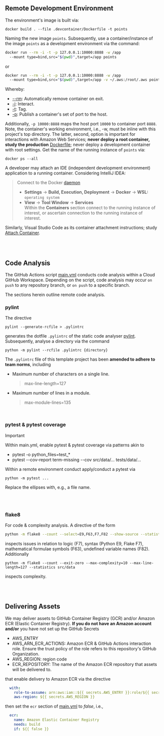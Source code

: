 <br>

## Remote Development Environment

The environment's image is built via:

```shell
docker build . --file .devcontainer/Dockerfile -t points
```

Naming the new image `points`.  Subsequently, use a container/instance of the image `points` as a
development environment via the command:

```bash
docker run --rm -i -t -p 127.0.0.1:10000:8888 -w /app 
  --mount type=bind,src="$(pwd)",target=/app points
```

or

```bash
docker run --rm -i -t -p 127.0.0.1:10000:8888 -w /app 
  --mount type=bind,src="$(pwd)",target=/app -v ~/.aws:/root/.aws points
```

Whereby:

* [--rm](https://docs.docker.com/engine/reference/commandline/run/#:~:text=a%20container%20exits-,%2D%2Drm,-Automatically%20remove%20the): Automatically remove container on exit.
* [-i](https://docs.docker.com/engine/reference/commandline/run/#:~:text=and%20reaps%20processes-,%2D%2Dinteractive,-%2C%20%2Di): Interact.
* [-t](https://docs.docker.com/get-started/02_our_app/#:~:text=Finally%2C%20the-,%2Dt,-flag%20tags%20your): Tag.
* [-p](https://docs.docker.com/engine/reference/commandline/run/#:~:text=%2D%2Dpublish%20%2C-,%2Dp,-Publish%20a%20container%E2%80%99s): Publish a container's set of port to the host.


Additionally, `-p 10000:8888` maps the host port `10000` to container port `8888`.  Note, the container's working environment,
i.e., -w, must be inline with this project's top directory.  The latter, second, option is important for interactions
with Amazon Web Services; **never deploy a root container, study the production** [Dockerfile](/Dockerfile); never deploy a development container with root settings.  Get the name of the running instance of `points` via:

```shell
docker ps --all
```

A developer may attach an IDE (independent development environment) application to a running container.  Considering
IntelliJ IDEA:

> Connect to the Docker [daemon](https://www.jetbrains.com/help/idea/docker.html#connect_to_docker)
> * **Settings** $\rightarrow$ **Build, Execution, Deployment** $\rightarrow$ **Docker** $\rightarrow$ **WSL:** `operating system`
> * **View** $\rightarrow$ **Tool Window** $\rightarrow$ **Services** <br>Within the **Containers** section connect to the running instance of interest, or ascertain connection to the running instance of interest.

Similarly, Visual Studio Code as its container attachment instructions; study [Attach Container](https://code.visualstudio.com/docs/devcontainers/attach-container).


<br>
<br>


## Code Analysis

The GitHub Actions script [main.yml](../.github/workflows/main.yml) conducts code analysis within a Cloud GitHub Workspace.  Depending on the script, code analysis may occur `on push` to any repository branch, or `on push` to a specific branch.

The sections herein outline remote code analysis.

### pylint

The directive

```shell
pylint --generate-rcfile > .pylintrc
```

generates the dotfile `.pylintrc` of the static code analyser [pylint](https://pylint.pycqa.org/en/latest/user_guide/checkers/features.html).  Subsequently, analyse a directory via the command

```shell
python -m pylint --rcfile .pylintrc {directory}
```

The `.pylintrc` file of this template project has been **amended to adhere to team norms**, including

* Maximum number of characters on a single line.
  > max-line-length=127

* Maximum number of lines in a module.
  > max-module-lines=135


<br>


### pytest & pytest coverage

> [!IMPORTANT]
> Within main.yml, enable pytest & pytest coverage via patterns akin to
>
> * pytest -o python_files=test_*
> * pytest --cov-report term-missing  --cov src/data/... tests/data/...
>

Within a remote environment conduct apply/conduct a pytest via

```shell
python -m pytest ...
```

Replace the ellipses with, e.g., a file name.

<br>
<br>

### flake8

For code & complexity analysis.  A directive of the form

```bash
python -m flake8 --count --select=E9,F63,F7,F82 --show-source --statistics src/data
```

inspects issues in relation to logic (F7), syntax (Python E9, Flake F7), mathematical formulae symbols (F63), undefined variable names (F82).  Additionally

```shell
python -m flake8 --count --exit-zero --max-complexity=10 --max-line-length=127 --statistics src/data
```

inspects complexity.

<br>
<br>

## Delivering Assets

We may deliver assets to GitHub Container Registry (GCR) and/or Amazon ECR (Elastic Container Registry).  **If you do not have an Amazon account and/or** you have not set up the GitHub Secrets

* AWS_ENTRY
* AWS_ARN_ECR_ACTIONS: Amazon ECR & GitHub Actions interaction role.  Ensure the trust policy of the role refers to this repository's GitHub Organization.
* AWS_REGION: region code
* ECR_REPOSITORY: The name of the Amazon ECR repository that assets will be delivered to.

that enable delivery to Amazon ECR via the directive

```yaml
  with:
    role-to-assume: arn:aws:iam::${{ secrets.AWS_ENTRY }}:role/${{ secrets.AWS_ARN_ECR_ACTIONS }}
    aws-region: ${{ secrets.AWS_REGION }}
```

then set the `ecr` section of [main.yml](../.github/workflows/main.yml) to *false*, i.e.,

```yaml
  ecr:
    name: Amazon Elastic Container Registry
    needs: build
    if: ${{ false }}
```

<br>
<br>

<br>
<br>

<br>
<br>

<br>
<br>
